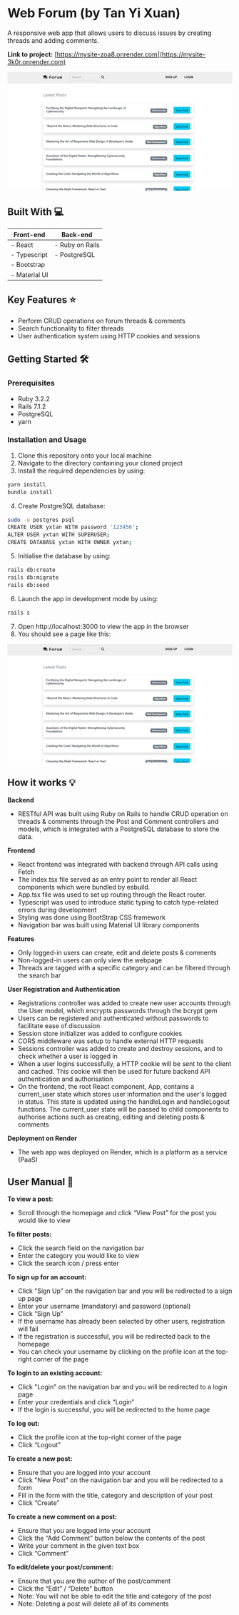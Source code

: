 # Web Forum (by Tan Yi Xuan)
A responsive web app that allows users to discuss issues by creating threads and adding comments. <br />

**Link to project:** [https://mysite-zoa8.onrender.com](https://mysite-3k0r.onrender.com)

![Homepage](images/homepage.png)

## Built With 💻
| **Front-end**  | **Back-end**     |
| ------------- | --------------  |
| - React       | - Ruby on Rails |
| - Typescript  | - PostgreSQL    |
| - Bootstrap   |                 |
| - Material UI |                 |
             

## Key Features ⭐
- Perform CRUD operations on forum threads & comments
- Search functionality to filter threads
- User authentication system using HTTP cookies and sessions

## Getting Started 🛠️
### Prerequisites
- Ruby 3.2.2
- Rails 7.1.2
- PostgreSQL
- yarn

### Installation and Usage 
1. Clone this repository onto your local machine
2. Navigate to the directory containing your cloned project
3. Install the required dependencies by using: 
```bash
yarn install
bundle install
```
4. Create PostgreSQL database:
```bash
sudo -u postgres psql
CREATE USER yxtan WITH password '123456';
ALTER USER yxtan WITH SUPERUSER;
CREATE DATABASE yxtan WITH OWNER yxtan;
```

5. Initialise the database by using:
```bash
rails db:create
rails db:migrate
rails db:seed
```
6. Launch the app in development mode by using:
```bash
rails s
```
7. Open http://localhost:3000 to view the app in the browser
8. You should see a page like this:

![Homepage](images/homepage.png)

## How it works 💡
**Backend**
- RESTful API was built using Ruby on Rails to handle CRUD operation on threads & comments through the Post and Comment controllers and models, which is integrated with a PostgreSQL database to store the data.

**Frontend**
- React frontend was integrated with backend through API calls using Fetch
- The index.tsx file served as an entry point to render all React components which were bundled by esbuild.
- App.tsx file was used to set up routing through the React router.
- Typescript was used to introduce static typing to catch type-related errors during development
- Styling was done using BootStrap CSS framework
- Navigation bar was built using Material UI library components

**Features**
- Only logged-in users can create, edit and delete posts & comments
- Non-logged-in users can only view the webpage
- Threads are tagged with a specific category and can be filtered through the search bar

**User Registration and Authentication**
- Registrations controller was added to create new user accounts through the User model, which encrypts passwords through the bcrypt gem
- Users can be registered and authenticated without passwords to facilitate ease of discussion
- Session store initializer was added to configure cookies
- CORS middleware was setup to handle external HTTP requests
- Sessions controller was added to create and destroy sessions, and to check whether a user is logged in
- When a user logins successfully, a HTTP cookie will be sent to the client and cached. This cookie will then be used for future backend API authentication and authorisation
- On the frontend, the root React component, App, contains a current_user state which stores user information and the user's logged in status. This state is updated using the handleLogin and handleLogout functions. The current_user state will be passed to child components to authorise actions such as creating, editing and deleting posts & comments 

**Deployment on Render**
- The web app was deployed on Render, which is a platform as a service (PaaS)

## User Manual 📖
**To view a post:**
- Scroll through the homepage and click “View Post” for the post you would like to view

**To filter posts:**
- Click the search field on the navigation bar
- Enter the category you would like to view
- Click the search icon / press enter

**To sign up for an account:**
- Click "Sign Up" on the navigation bar and you will be redirected to a sign up page
- Enter your username (mandatory) and password (optional)
- Click “Sign Up”
- If the username has already been selected by other users, registration will fail
- If the registration is successful, you will be redirected back to the homepage
- You can check your username by clicking on the profile icon at the top-right corner of the page

**To login to an existing account:**
- Click "Login" on the navigation bar and you will be redirected to a login page
- Enter your credentials and click “Login”
- If the login is successful, you will be redirected to the home page

**To log out:**
- Click the profile icon at the top-right corner of the page
- Click “Logout”

**To create a new post:**
- Ensure that you are logged into your account
- Click "New Post" on the navigation bar and you will be redirected to a form
- Fill in the form with the title, category and description of your post
- Click “Create”

**To create a new comment on a post:**
- Ensure that you are logged into your account
- Click the “Add Comment” button below the contents of the post
- Write your comment in the given text box
- Click “Comment”

**To edit/delete your post/comment:**
- Ensure that you are the author of the post/comment
- Click the “Edit” / “Delete” button
- Note: You will not be able to edit the title and category of the post
- Note: Deleting a post will delete all of its comments
